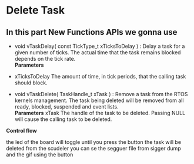 # Delete Task

## In this part New Functions APIs we gonna use

  - void vTaskDelay( const TickType_t xTicksToDelay ) :  Delay a task for a given number of ticks. The actual time that the task remains blocked depends on the tick rate.\
    __Parameters__
  - xTicksToDelay The amount of time, in tick periods, that the calling task should block.
  
  - void vTaskDelete( TaskHandle_t xTask ) : Remove a task from the RTOS kernels management. The task being deleted will be removed from all ready, blocked, suspended and event lists.\
   __Parameters__
  xTask 	The handle of the task to be deleted. Passing NULL will cause the calling task to be deleted.
  
  
 __Control flow__
  
  the led of the board will toggle until you press the button the task will be deleted from the scudeler you can se the segguer file from sigger dump and the gif using the button 

